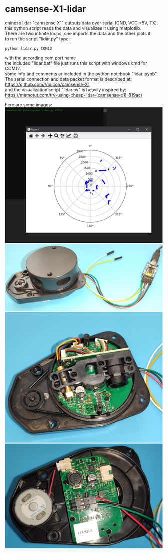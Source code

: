 # camsense-X1-lidar

chinese lidar "camsense X1" outputs data over serial (GND, VCC +5V, TX).<br>
this python script reads the data and visualizes it using matplotlib.<br>
There are two infinite loops, one imports the data and the other plots it.<br>
to run the script "lidar.py" type:<br>
```
python lidar.py COM12
```
with the according com port name<br>
the included "lidar.bat" file just runs this script with windows cmd for COM12.<br>
some info and comments ar included in the python notebook "lidar.ipynb".<br>
The serial connection and data packet format is described at:<br>
https://github.com/Vidicon/camsense-X1<br>
and the visualization script "lidar.py" is heavily inspired by:<br>
https://memotut.com/try-using-cheap-lidar-(camsense-x1)-819ac/<br>

here are some images:<br>
<img src="/img/plot.jpg">
<img src="/img/lidar1.jpg">
<img src="/img/lidar2.jpg">
<img src="/img/lidar3.jpg">

